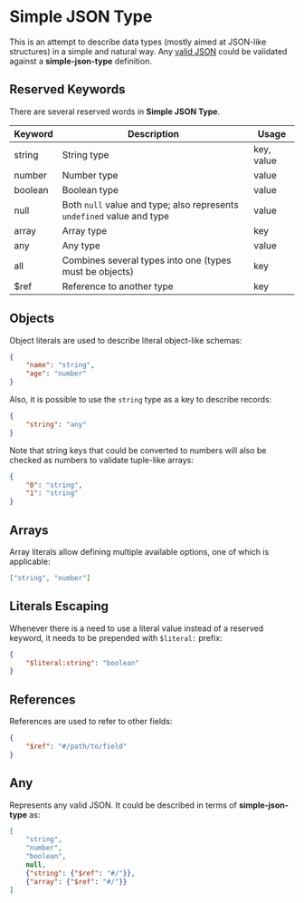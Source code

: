 # Simple JSON Type

This is an attempt to describe data types (mostly aimed at JSON-like structures) in a simple and natural way.
Any [valid JSON](https://www.json.org/) could be validated against a **simple-json-type** definition.

## Reserved Keywords

There are several reserved words in **Simple JSON Type**.

| Keyword | Description                                                            | Usage      |
| ------- | ---------------------------------------------------------------------- | ---------- |
| string  | String type                                                            | key, value |
| number  | Number type                                                            | value      |
| boolean | Boolean type                                                           | value      |
| null    | Both `null` value and type; also represents `undefined` value and type | value      |
| array   | Array type                                                             | key        |
| any     | Any type                                                               | value      |
| all     | Combines several types into one (types must be objects)                | key        |
| $ref    | Reference to another type                                              | key        |

## Objects

Object literals are used to describe literal object-like schemas:

```json
{
	"name": "string",
	"age": "number"
}
```

Also, it is possible to use the `string` type as a key to describe records:

```json
{
	"string": "any"
}
```

Note that string keys that could be converted to numbers will also be checked as numbers to validate tuple-like arrays:

```json
{
	"0": "string",
	"1": "string"
}
```

## Arrays

Array literals allow defining multiple available options, one of which is applicable:

```json
["string", "number"]
```

## Literals Escaping

Whenever there is a need to use a literal value instead of a reserved keyword, it needs to be prepended with `$literal:` prefix:

```json
{
	"$literal:string": "boolean"
}
```

## References

References are used to refer to other fields:

```json
{
	"$ref": "#/path/to/field"
}
```

## Any

Represents any valid JSON. It could be described in terms of **simple-json-type** as:

```json
[
	"string",
	"number",
	"boolean",
	null,
	{"string": {"$ref": "#/"}},
	{"array": {"$ref": "#/"}}
]
```
